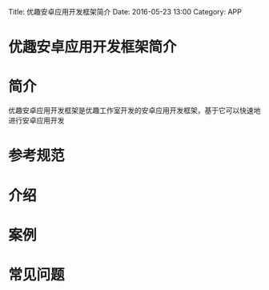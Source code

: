 Title: 优趣安卓应用开发框架简介
Date: 2016-05-23 13:00
Category: APP

# 优趣安卓应用开发框架简介

# 简介
优趣安卓应用开发框架是优趣工作室开发的安卓应用开发框架，基于它可以快速地进行安卓应用开发

# 参考规范

# 介绍

# 案例

# 常见问题




